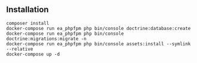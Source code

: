 Installation
----

    composer install
    docker-compose run ea_phpfpm php bin/console doctrine:database:create
    docker-compose run ea_phpfpm php bin/console doctrine:migrations:migrate -n
    docker-compose run ea_phpfpm php bin/console assets:install --symlink --relative
    docker-compose up -d
 
 